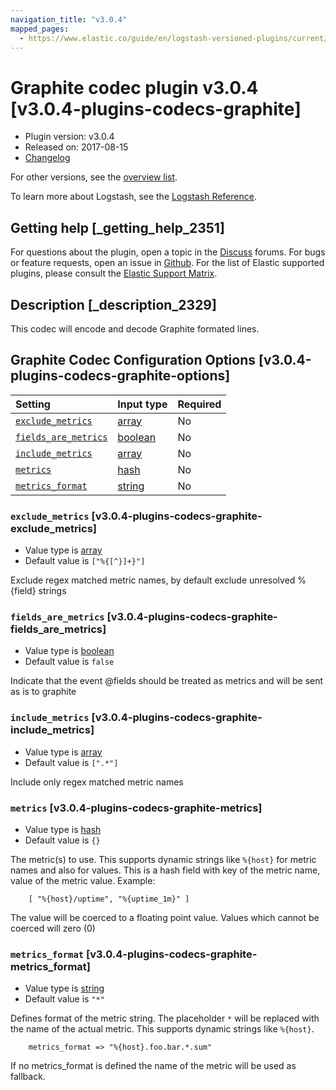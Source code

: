 ```yaml
---
navigation_title: "v3.0.4"
mapped_pages:
  - https://www.elastic.co/guide/en/logstash-versioned-plugins/current/v3.0.4-plugins-codecs-graphite.html
---
```


# Graphite codec plugin v3.0.4 [v3.0.4-plugins-codecs-graphite]

* Plugin version: v3.0.4
* Released on: 2017-08-15
* [Changelog](https://github.com/logstash-plugins/logstash-codec-graphite/blob/v3.0.4/CHANGELOG.md)

For other versions, see the [overview list](codec-graphite-index.md).

To learn more about Logstash, see the [Logstash Reference](https://www.elastic.co/guide/en/logstash/current/index.html).

## Getting help [_getting_help_2351]

For questions about the plugin, open a topic in the [Discuss](http://discuss.elastic.co) forums. For bugs or feature requests, open an issue in [Github](https://github.com/logstash-plugins/logstash-codec-graphite). For the list of Elastic supported plugins, please consult the [Elastic Support Matrix](https://www.elastic.co/support/matrix#matrix_logstash_plugins).

## Description [_description_2329]

This codec will encode and decode Graphite formated lines.

## Graphite Codec Configuration Options [v3.0.4-plugins-codecs-graphite-options]

| Setting | Input type | Required |
| :- | :- | :- |
| [`exclude_metrics`](v3-0-4-plugins-codecs-graphite.md#v3.0.4-plugins-codecs-graphite-exclude_metrics) | [array](/lsr/value-types.md#array) | No |
| [`fields_are_metrics`](v3-0-4-plugins-codecs-graphite.md#v3.0.4-plugins-codecs-graphite-fields_are_metrics) | [boolean](/lsr/value-types.md#boolean) | No |
| [`include_metrics`](v3-0-4-plugins-codecs-graphite.md#v3.0.4-plugins-codecs-graphite-include_metrics) | [array](/lsr/value-types.md#array) | No |
| [`metrics`](v3-0-4-plugins-codecs-graphite.md#v3.0.4-plugins-codecs-graphite-metrics) | [hash](/lsr/value-types.md#hash) | No |
| [`metrics_format`](v3-0-4-plugins-codecs-graphite.md#v3.0.4-plugins-codecs-graphite-metrics_format) | [string](/lsr/value-types.md#string) | No |

### `exclude_metrics` [v3.0.4-plugins-codecs-graphite-exclude_metrics]

* Value type is [array](/lsr/value-types.md#array)
* Default value is `["%{[^}]+}"]`

Exclude regex matched metric names, by default exclude unresolved %{field} strings

### `fields_are_metrics` [v3.0.4-plugins-codecs-graphite-fields_are_metrics]

* Value type is [boolean](/lsr/value-types.md#boolean)
* Default value is `false`

Indicate that the event @fields should be treated as metrics and will be sent as is to graphite

### `include_metrics` [v3.0.4-plugins-codecs-graphite-include_metrics]

* Value type is [array](/lsr/value-types.md#array)
* Default value is `[".*"]`

Include only regex matched metric names

### `metrics` [v3.0.4-plugins-codecs-graphite-metrics]

* Value type is [hash](/lsr/value-types.md#hash)
* Default value is `{}`

The metric(s) to use. This supports dynamic strings like `%{host}` for metric names and also for values. This is a hash field with key of the metric name, value of the metric value. Example:

```
    [ "%{host}/uptime", "%{uptime_1m}" ]
```

The value will be coerced to a floating point value. Values which cannot be coerced will zero (0)

### `metrics_format` [v3.0.4-plugins-codecs-graphite-metrics_format]

* Value type is [string](/lsr/value-types.md#string)
* Default value is `"*"`

Defines format of the metric string. The placeholder `*` will be replaced with the name of the actual metric. This supports dynamic strings like `%{host}`.

```
    metrics_format => "%{host}.foo.bar.*.sum"
```

If no metrics\_format is defined the name of the metric will be used as fallback.
